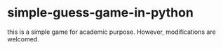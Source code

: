 # simple-guess-game-in-python
this is a simple game for academic purpose. However, modifications are welcomed.
